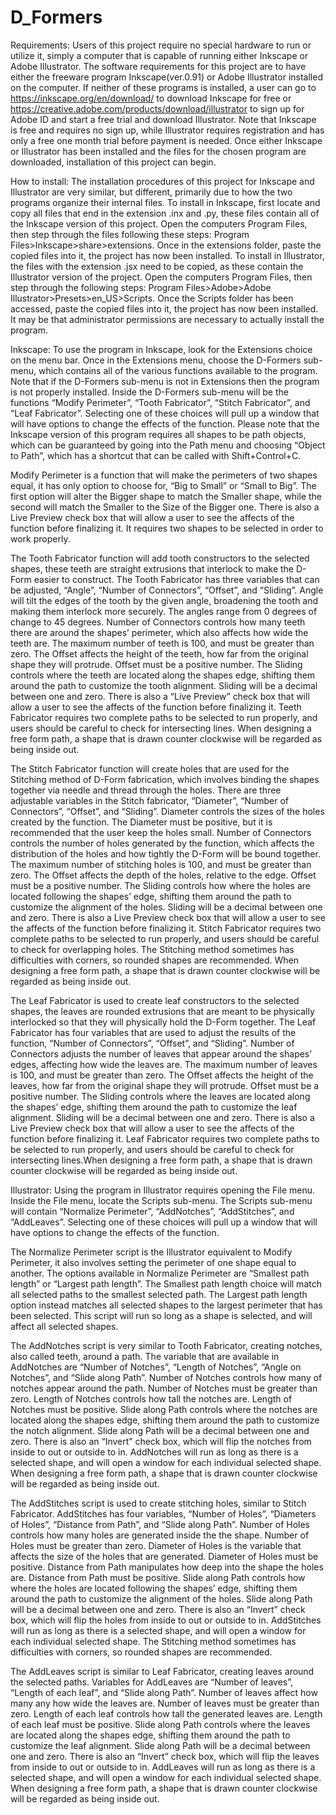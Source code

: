 # D_Formers 

Requirements:
Users of this project require no special hardware to run or utilize it, simply a computer that is capable of running either Inkscape or Adobe Illustrator.  The software requirements for this project are to have either the freeware program Inkscape(ver.0.91) or Adobe Illustrator installed on the computer.  If neither of these programs is installed, a user can go to https://inkscape.org/en/download/ to download Inkscape for free or https://creative.adobe.com/products/download/illustrator to sign up for Adobe ID and start a free trial and download Illustrator.  Note that Inkscape is free and requires no sign up, while Illustrator requires registration and has only a free one month trial before payment is needed.  Once either Inkscape or Illustrator has been installed and the files for the chosen program are downloaded, installation of this project can begin.

How to install:
The installation procedures of this project for Inkscape and Illustrator are very similar, but different, primarily due to how the two programs organize their internal files.  To install in Inkscape, first locate and copy all files that end in the extension .inx and .py, these files contain all of the Inkscape version of this project.  Open the computers Program Files, then step through the files following these steps: Program Files>Inkscape>share>extensions.  Once in the extensions folder, paste the copied files into it, the project has now been installed.  To install in Illustrator, the files with the extension .jsx need to be copied, as these contain the Illustrator version of the project. Open the computers Program Files, then step through the following steps: Program Files>Adobe>Adobe Illustrator>Presets>en_US>Scripts.  Once the Scripts folder has been accessed, paste the copied files into it, the project has now been installed. It may be that administrator permissions are necessary to actually install the program.

Inkscape:
To use the program in Inkscape, look for the Extensions choice on the menu bar.  Once in the Extensions menu, choose the D-Formers sub-menu, which contains all of the various functions available to the program.  Note that if the D-Formers sub-menu is not in Extensions then the program is not properly installed.  Inside the D-Formers sub-menu will be the functions “Modify Perimeter”, “Tooth Fabricator”, “Stitch Fabricator”, and “Leaf Fabricator”.  Selecting one of these choices will pull up a window that will have options to change the effects of the function.  Please note that the Inkscape version of this program requires all shapes to be path objects, which can be guaranteed by going into the Path menu and choosing “Object to Path”, which has a shortcut that can be called with Shift+Control+C.

Modify Perimeter is a function that will make the perimeters of two shapes equal, it has only option to choose for, “Big to Small” or “Small to Big”.  The first option will alter the Bigger shape to match the Smaller shape, while the second will match the Smaller to the Size of the Bigger one.  There is also a Live Preview check box that will allow a user to see the affects of the function before finalizing it.  It requires two shapes to be selected in order to work properly.  

The Tooth Fabricator function will add tooth constructors to the selected shapes, these teeth are straight extrusions that interlock to make the D-Form easier to construct.  The Tooth Fabricator has three variables that can be adjusted, “Angle”, “Number of Connectors”, “Offset”, and “Sliding”.  Angle will tilt the edges of the tooth by the given angle, broadening the tooth and making them interlock more securely.  The angles range from 0 degrees of change to 45 degrees.  Number of Connectors controls how many teeth there are around the shapes’ perimeter, which also affects how wide the teeth are.  The maximum number of teeth is 100, and must be greater than zero.  The Offset affects the height of the teeth, how far from the original shape they will protrude.  Offset must be a positive number.  The Sliding controls where the teeth are located along the shapes edge, shifting them around the path to customize the tooth alignment.  Sliding will be a decimal between one and zero.  There is also a “Live Preview” check box that will allow a user to see the affects of the function before finalizing it.  Teeth Fabricator requires two complete paths to be selected to run properly, and users should be careful to check for intersecting lines.  When designing a free form path, a shape that is drawn counter clockwise will be regarded as being inside out.

The Stitch Fabricator function will create holes that are used for the Stitching method of D-Form fabrication, which involves binding the shapes together via needle and thread through the holes.  There are three adjustable variables in the Stitch fabricator, “Diameter”, “Number of Connectors”, “Offset”, and “Sliding”.  Diameter controls the sizes of the holes created by the function.  The Diameter must be positive, but it is recommended that the user keep the holes small.  Number of Connectors controls the number of holes generated by the function, which affects the distribution of the holes and how tightly the D-Form will be bound together.  The maximum number of stitching holes is 100, and must be greater than zero.  The Offset affects the depth of the holes, relative to the edge.  Offset must be a positive number.  The Sliding controls how where the holes are located following the shapes’ edge, shifting them around the path to customize the alignment of the holes.  Sliding will be a decimal between one and zero.  There is also a Live Preview check box that will allow a user to see the affects of the function before finalizing it.  Stitch Fabricator requires two complete paths to be selected to run properly, and users should be careful to check for overlapping holes.  The Stitching method sometimes has difficulties with corners, so rounded shapes are recommended.  When designing a free form path, a shape that is drawn counter clockwise will be regarded as being inside out.

The Leaf Fabricator is used to create leaf constructors to the selected shapes, the leaves are rounded extrusions that are meant to be physically interlocked so that they will physically hold the D-Form together.  The Leaf Fabricator has four variables that are used to adjust the results of the function, “Number of Connectors”, “Offset”, and “Sliding”.  Number of Connectors adjusts the number of leaves that appear around the shapes’ edges, affecting how wide the leaves are.  The maximum number of leaves is 100, and must be greater than zero.  The Offset affects the height of the leaves, how far from the original shape they will protrude.  Offset must be a positive number.  The Sliding controls where the leaves are located along the shapes’ edge, shifting them around the path to customize the leaf alignment.  Sliding will be a decimal between one and zero.  There is also a Live Preview check box that will allow a user to see the affects of the function before finalizing it.  Leaf Fabricator requires two complete paths to be selected to run properly, and users should be careful to check for intersecting lines.When designing a free form path, a shape that is drawn counter clockwise will be regarded as being inside out.

Illustrator:
Using the program in Illustrator requires opening the File menu.  Inside the File menu, locate the Scripts sub-menu.  The Scripts sub-menu will contain “Normalize Perimeter”, “AddNotches”, “AddStitches”, and “AddLeaves”.  Selecting one of these choices will pull up a window that will have options to change the effects of the function.

The Normalize Perimeter script is the Illustrator equivalent to Modify Perimeter, it also involves setting the perimeter of one shape equal to another.  The options available in Normalize Perimeter are “Smallest path length” or “Largest path length”.  The Smallest path length choice will match all selected paths to the smallest selected path.  The Largest path length option instead matches all selected shapes to the largest perimeter that has been selected.  This script will run so long as a shape is selected, and will affect all selected shapes.

The AddNotches script is very similar to Tooth Fabricator, creating notches, also called teeth, around a path.  The variable that are available in AddNotches are “Number of Notches”, “Length of Notches”, “Angle on Notches”, and “Slide along Path”.  Number of Notches controls how many of notches appear around the path.  Number of Notches must be greater than zero.  Length of Notches controls how tall the notches are.  Length of Notches must be positive.  Slide along Path controls where the notches are located along the shapes edge, shifting them around the path to customize the notch alignment.  Slide along Path will be a decimal between one and zero.  There is also an “Invert” check box, which will flip the notches from inside to out or outside to in.  AddNotches will run as long as there is a selected shape, and will open a window for each individual selected shape.  When designing a free form path, a shape that is drawn counter clockwise will be regarded as being inside out.

The AddStitches script is used to create stitching holes, similar to Stitch Fabricator.  AddStitches has four variables, “Number of Holes”, “Diameters of Holes”, “Distance from Path”, and “Slide along Path”.  Number of Holes controls how many holes are generated inside the the shape.  Number of Holes must be greater than zero.  Diameter of Holes is the variable that affects the size of the holes that are generated.  Diameter of Holes must be positive.  Distance from Path manipulates how deep into the shape the holes are.  Distance from Path must be positive.  Slide along Path controls how where the holes are located following the shapes’ edge, shifting them around the path to customize the alignment of the holes.  Slide along Path will be a decimal between one and zero.  There is also an “Invert” check box, which will flip the holes from inside to out or outside to in.  AddStitches will run as long as there is a selected shape, and will open a window for each individual selected shape.  The Stitching method sometimes has difficulties with corners, so rounded shapes are recommended.

The AddLeaves script is similar to Leaf Fabricator, creating leaves around the selected paths.  Variables for AddLeaves are “Number of leaves”, “Length of each leaf”, and “Slide along Path”.  Number of leaves affect how many any how wide the leaves are.  Number of leaves must be greater than zero.  Length of each leaf controls how tall the generated leaves are.  Length of each leaf must be positive.  Slide along Path controls where the leaves are located along the shapes edge, shifting them around the path to customize the leaf alignment.  Slide along Path will be a decimal between one and zero.  There is also an “Invert” check box, which will flip the leaves from inside to out or outside to in.  AddLeaves will run as long as there is a selected shape, and will open a window for each individual selected shape.  When designing a free form path, a shape that is drawn counter clockwise will be regarded as being inside out.
